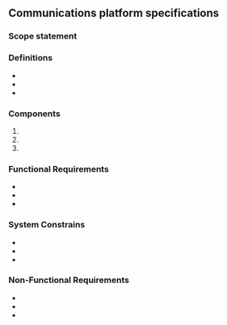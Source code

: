 ## Communications platform specifications
### Scope statement

### Definitions
*
*
*
### Components
1.
2.
3.
### Functional Requirements
* 
*
* 
### System Constrains 
*
* 
* 
### Non-Functional Requirements
* 
*
*
